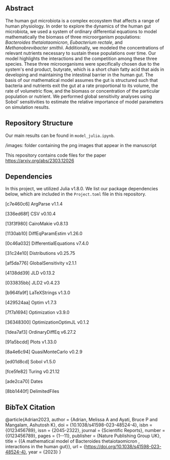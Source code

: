 ## Abstract

The human gut microbiota is a complex ecosystem that affects a range of human physiology.  In order to explore the dynamics of the human gut microbiota, we used a system of ordinary differential equations to model mathematically the biomass of three microorganism populations: _Bacteroides thetaiotaomicron_, _Eubacterium rectale_, and _Methanobrevibacter smithii_. Additionally, we modeled the concentrations of relevant nutrients necessary to sustain these populations over time. Our model highlights the interactions and the competition among these three species. These three microorganisms were specifically chosen due to the system's end product, butyrate, which is a short chain fatty acid that aids in developing and maintaining the intestinal barrier in the human gut. The basis of our mathematical model assumes the gut is structured such that bacteria and nutrients exit the gut at a rate proportional to its volume, the rate of volumetric flow, and the biomass or concentration of the particular population or nutrient. We performed global sensitivity analyses using Sobol' sensitivities to estimate the relative importance of model parameters on simulation results.

## Repository Structure

Our main results can be found in ```model_julia.ipynb```.

/images: folder containing the png images that appear in the manuscript

This repository contains code files for the paper https://arxiv.org/abs/2303.12026

## Dependencies 

In this project, we utilized Julia v1.8.0. We list our package dependencies below, which are included in the ```Project.toml``` file in this repository.

[c7e460c6] ArgParse v1.1.4

[336ed68f] CSV v0.10.4

[13f3f980] CairoMakie v0.8.13

[1130ab10] DiffEqParamEstim v1.26.0

[0c46a032] DifferentialEquations v7.4.0

[31c24e10] Distributions v0.25.75

[af5da776] GlobalSensitivity v2.1.1

[4138dd39] JLD v0.13.2

[033835bb] JLD2 v0.4.23

[b964fa9f] LaTeXStrings v1.3.0

[429524aa] Optim v1.7.3

[7f7a1694] Optimization v3.9.0

[36348300] OptimizationOptimJL v0.1.2

[1dea7af3] OrdinaryDiffEq v6.27.2

[91a5bcdd] Plots v1.33.0

[8a4e6c94] QuasiMonteCarlo v0.2.9

[ed01d8cd] Sobol v1.5.0

[fce5fe82] Turing v0.21.12

[ade2ca70] Dates

[8bb1440f] DelimitedFiles

## BibTeX Citation

@article{Adrian2023,
author = {Adrian, Melissa A and Ayati, Bruce P and Mangalam, Ashutosh K},
doi = {10.1038/s41598-023-48524-4},
isbn = {0123456789},
issn = {2045-2322},
journal = {Scientific Reports},
number = {0123456789},
pages = {1--11},
publisher = {Nature Publishing Group UK},
title = {{A mathematical model of Bacteroides thetaiotaomicron , interactions in the human gut}},
url = {https://doi.org/10.1038/s41598-023-48524-4},
year = {2023}
}
